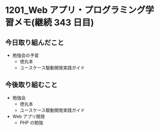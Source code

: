# 1201_Web アプリ・プログラミング学習メモ(継続 343 日目)

## 今日取り組んだこと

- 勉強会の予習
  - 徳丸本
  - ユースケース駆動開発実践ガイド

## 今後取り組むこと

- 勉強会
  - 徳丸本
  - ユースケース駆動開発実践ガイド
- Web アプリ開発
  - PHP の勉強
